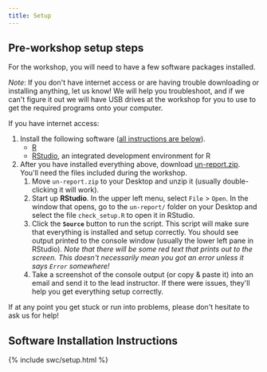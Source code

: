 ```yaml
---
title: Setup
---
```


## Pre-workshop setup steps

For the workshop, you will need to have a few software packages installed. 

_Note_: If you don't have internet access or are having trouble downloading or installing anything, let us know!
We will help you troubleshoot, and if we can't figure it out we will have USB drives at the workshop for you to use to get the required programs onto your computer. 

If you have internet access:

1. Install the following software (<a href="#install">all instructions are below</a>).
    - [R](https://www.r-project.org/)
    - [RStudio](https://rstudio.com/), an integrated development environment for R
1. After you have installed everything above, download [un-report.zip](https://github.com/duke-malaria-collaboratory/DiscovR/raw/main/files/un-report.zip). You'll need the files included during the workshop.
    1. Move `un-report.zip` to your Desktop and unzip it (usually double-clicking it will work).
    1. Start up **RStudio**. In the upper left menu, select `File` > `Open`. In the window that opens, go to the `un-report/` folder on your Desktop and select the file `check_setup.R` to open it in RStudio.
    1. Click the **`Source`** button to run the script. This script will make sure that everything is installed and setup correctly. You should see output printed to the console window (usually the lower left pane in RStudio). _Note that there will be some red text that prints out to the screen. This doesn't necessarily mean you got an error unless it says `Error` somewhere!_ 
    1. Take a screenshot of the console output (or copy & paste it) into an email and send it to the lead instructor. If there were issues, they'll help you get everything setup correctly.

If at any point you get stuck or run into problems, please don't hesitate to ask us for help!

<h2 id="install">Software Installation Instructions</h2>

{% include swc/setup.html %}
